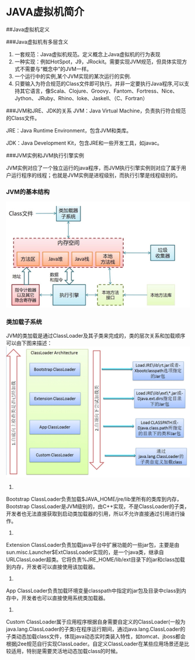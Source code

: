 # JAVA虚拟机简介

##Java虚拟机定义

###Java虚拟机有多层含义

1. 一套规范：Java虚拟机规范。定义概念上Java虚拟机的行为表现
2. 一种实现：例如HotSpot，J9，JRockit。需要实现JVM规范，但具体实现方式不需要与“概念中”的JVM一样。
3. 一个运行中的实例,某个JVM实现的某次运行的实例.
4. 只要输入为符合规范的Class文件即可执行。并非一定要执行Java程序,可以支持其它语言，像Scala、Clojure、Groovy、Fantom、Fortress、Nice、Jython、 JRuby、Rhino、Ioke、Jaskell、（C、Fortran）


###JVM和JRE、JDK的关系
JVM：Java Virtual Machine，负责执行符合规范的Class文件。

JRE：Java Runtime Environment，包含JVM和类库。

JDK：Java Development Kit，包含JRE和一些开发工具，如javac。

###JVM实例和JVM执行引擎实例

JVM实例对应了一个独立运行的java程序，而JVM执行引擎实例则对应了属于用户运行程序的线程；也就是JVM实例是进程级别，而执行引擎是线程级别的。

### JVM的基本结构
![PNG](source/jvm_system.png)

### 类加载子系统
JVM的类加载是通过ClassLoader及其子类来完成的，类的层次关系和加载顺序可以由下图来描述：
![PNG](source/classload.png)

1. 
Bootstrap ClassLoader负责加载$JAVA_HOME/jre/lib里所有的类库到内存，Bootstrap ClassLoader是JVM级别的，由C++实现，不是ClassLoader的子类，开发者也无法直接获取到启动类加载器的引用，所以不允许直接通过引用进行操作。

1. 
Extension ClassLoader负责加载java平台中扩展功能的一些jar包，主要是由    sun.misc.Launcher$ExtClassLoader实现的，是一个java类，继承自URLClassLoader超类。它将负责%JRE_HOME/lib/ext目录下的jar和class加载到内存，开发者可以直接使用该加载器。

1. 
App ClassLoader负责加载环境变量classpath中指定的jar包及目录中class到内存中，开发者也可以直接使用系统类加载器。

1. 
Custom ClassLoader属于应用程序根据自身需要自定义的ClassLoader(一般为java.lang.ClassLoader的子类)在程序运行期间，通过java.lang.ClassLoader的子类动态加载class文件，体现java动态实时类装入特性，如tomcat、jboss都会根据j2ee规范自行实现ClassLoader。自定义ClassLoader在某些应用场景还是比较适用，特别是需要灵活地动态加载class的时候。

